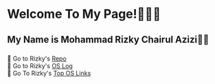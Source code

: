 # Welcome To My Page!👨🏼‍💻

## My Name is Mohammad **Rizky** Chairul Azizi👋🏼

###

🚀 Go to Rizky's [Repo](https://github.com/rizkyca?tab=repositories)<br>
🚀 Go to Rizky's [OS Log](https://rizkyca.github.io/os212//TXT/mylog.txt)<br>
🚀 Go To Rizky's [Top OS Links](https://rizkyca.github.io/os212/LINKS/)
